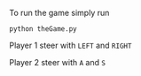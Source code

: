 To run the game simply run 

```
python theGame.py
```

Player 1 steer with `LEFT` and `RIGHT`

Player 2 steer with `A` and `S`